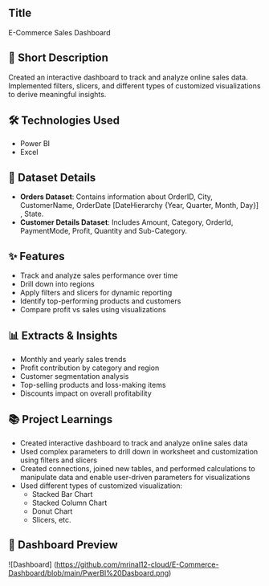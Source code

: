 ## Title
E-Commerce Sales Dashboard

## 📌 Short Description
Created an interactive dashboard to track and analyze online sales data. Implemented filters, slicers, and different types of customized visualizations to derive meaningful insights.

## 🛠️ Technologies Used
- Power BI  
- Excel 

## 📂 Dataset Details
- **Orders Dataset**: Contains information about OrderID, City, CustomerName, OrderDate [DateHierarchy {Year, Quarter, Month, Day}] , State.
- **Customer Details Dataset**: Includes Amount, Category, OrderId, PaymentMode, Profit, Quantity and Sub-Category.  
 

## ✨ Features
- Track and analyze sales performance over time  
- Drill down into regions
- Apply filters and slicers for dynamic reporting  
- Identify top-performing products and customers  
- Compare profit vs sales using visualizations  

## 📊 Extracts & Insights
- Monthly and yearly sales trends  
- Profit contribution by category and region  
- Customer segmentation analysis  
- Top-selling products and loss-making items  
- Discounts impact on overall profitability  

## 📚 Project Learnings
- Created interactive dashboard to track and analyze online sales data  
- Used complex parameters to drill down in worksheet and customization using filters and slicers  
- Created connections, joined new tables, and performed calculations to manipulate data and enable user-driven parameters for visualizations  
- Used different types of customized visualization:  
  - Stacked Bar Chart
  -  Stacked Column Chart 
  - Donut Chart  
  - Slicers, etc.  

## 📸 Dashboard Preview
![Dashboard] (https://github.com/mrinal12-cloud/E-Commerce-Dashboard/blob/main/PwerBI%20Dasboard.png)
